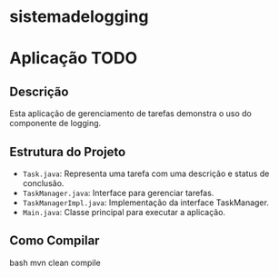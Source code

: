 # sistemadelogging

# Aplicação TODO

## Descrição
Esta aplicação de gerenciamento de tarefas demonstra o uso do componente de logging.

## Estrutura do Projeto
- `Task.java`: Representa uma tarefa com uma descrição e status de conclusão.
- `TaskManager.java`: Interface para gerenciar tarefas.
- `TaskManagerImpl.java`: Implementação da interface TaskManager.
- `Main.java`: Classe principal para executar a aplicação.

## Como Compilar
bash
mvn clean compile
